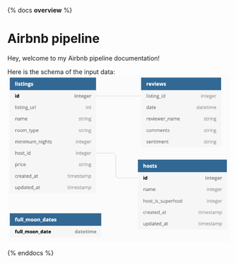 {% docs __overview__ %}
# Airbnb pipeline

Hey, welcome to my Airbnb pipeline documentation!

Here is the schema of the input data:
![input schema](assets/input_schema.png)

{% enddocs %}